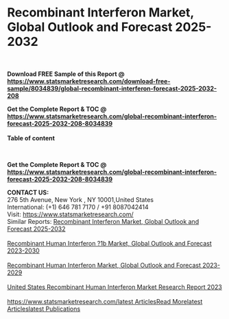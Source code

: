 <h1>Recombinant Interferon Market, Global Outlook and Forecast 2025-2032</h1><br/><p><strong>Download FREE Sample of this Report @ <a href="https://www.statsmarketresearch.com/download-free-sample/8034839/global-recombinant-interferon-forecast-2025-2032-208">https://www.statsmarketresearch.com/download-free-sample/8034839/global-recombinant-interferon-forecast-2025-2032-208</a></strong></p><div><b>Get the Complete Report & TOC @ <a href="https://www.statsmarketresearch.com/global-recombinant-interferon-forecast-2025-2032-208-8034839">https://www.statsmarketresearch.com/global-recombinant-interferon-forecast-2025-2032-208-8034839</a></b></div><br><b>Table of content</b><p><br><div><b>Get the Complete Report & TOC @ <a href="https://www.statsmarketresearch.com/global-recombinant-interferon-forecast-2025-2032-208-8034839">https://www.statsmarketresearch.com/global-recombinant-interferon-forecast-2025-2032-208-8034839</a></b></div></p> <b>CONTACT US:</b><br>276 5th Avenue, New York , NY 10001,United States<br>International: (+1) 646 781 7170 / +91 8087042414<br>Visit: <a href="https://www.statsmarketresearch.com/">https://www.statsmarketresearch.com/</a><br>Similar Reports: <a href="https://www.statsmarketresearch.com/global-recombinant-interferon-forecast-2025-2032-208-8034839">Recombinant Interferon Market, Global Outlook and Forecast 2025-2032</a><br/><br/><a href="https://www.statsmarketresearch.com/global-recombinant-interferon-forecast-2025-2032-208-8034839">Recombinant Human Interferon ?1b Market, Global Outlook and Forecast 2023-2030</a><br/><br/><a href="https://www.statsmarketresearch.com/global-recombinant-interferon-forecast-2025-2032-208-8034839">Recombinant Human Interferon Market, Global Outlook and Forecast 2023-2029</a><br/><br/><a href="https://www.statsmarketresearch.com/global-recombinant-interferon-forecast-2025-2032-208-8034839">United States Recombinant Human Interferon Market Research Report 2023</a><br/><br/><a href="https://gyeongbokgung.com">https://www.statsmarketresearch.com/</a><a href="https://hallyeomaritime.com">latest Articles</a><a href="https://jingwansa.com">Read More</a><a href=https://nguoiviet.jp/">latest Articles</a><a href="https://www.intelmarketresearch.com/">latest Publications</a>